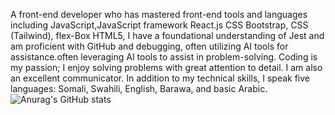 A front-end developer who has mastered front-end tools and languages including JavaScript,JavaScript framework React.js CSS Bootstrap, CSS (Tailwind), flex-Box HTML5, I have a foundational understanding of Jest and am proficient with GitHub and debugging, often utilizing AI tools for assistance.often leveraging AI tools to assist in problem-solving. Coding is my passion; I enjoy solving problems with great attention to detail. I am also an excellent communicator. In addition to my technical skills, I speak five languages: Somali, Swahili, English, Barawa, and basic Arabic.
![Anurag's GitHub stats](https://github-readme-stats.vercel.app/api?username=ayasiin&theme=highcontrast_icons=true)

